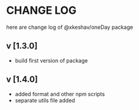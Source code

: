 # CHANGE LOG

here are change log of @xkeshav/oneDay package

## v [1.3.0]

- build first version of package

## v [1.4.0]

- added format and other npm scripts
- separate utils file added

